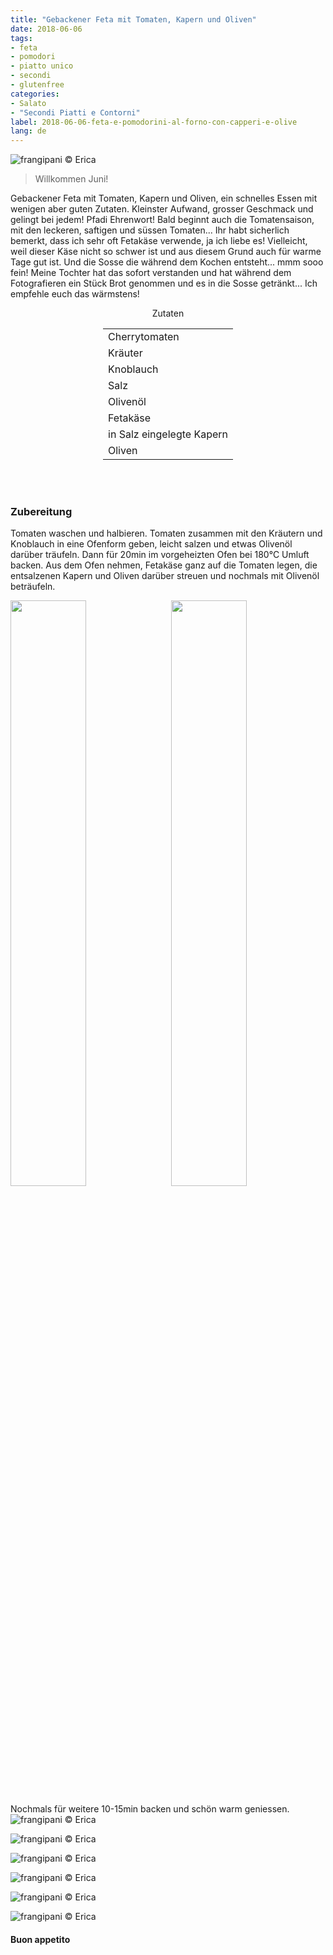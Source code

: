 ```yaml
---
title: "Gebackener Feta mit Tomaten, Kapern und Oliven"
date: 2018-06-06
tags:
- feta
- pomodori
- piatto unico
- secondi
- glutenfree
categories:
- Salato
- "Secondi Piatti e Contorni"
label: 2018-06-06-feta-e-pomodorini-al-forno-con-capperi-e-olive
lang: de
---
```

![](../2018-06-06-feta-e-pomodorini-al-forno-con-capperi-e-olive/header.jpg "frangipani © Erica")

> Willkommen Juni!

Gebackener Feta mit Tomaten, Kapern und Oliven, ein schnelles Essen mit wenigen aber guten Zutaten. Kleinster Aufwand, grosser Geschmack und gelingt bei jedem! Pfadi Ehrenwort! Bald beginnt auch die Tomatensaison, mit den leckeren, saftigen und süssen Tomaten... Ihr habt sicherlich bemerkt, dass ich sehr oft Fetakäse verwende, ja ich liebe es! Vielleicht, weil dieser Käse nicht so schwer ist und aus diesem Grund auch für warme Tage gut ist. Und die Sosse die während dem Kochen entsteht... mmm sooo fein! Meine Tochter hat das sofort verstanden und hat während dem Fotografieren ein Stück Brot genommen und es in die Sosse getränkt... Ich empfehle euch das wärmstens!

<div id="wrapper" style="text-align: center">
  <div id="yourdiv" style="display: inline-block;">
    <div class="ingredients">
      <div class="ingredients-title">Zutaten</div>
      <table>
        <tbody>
          <tr>
            <td>Cherrytomaten</td>
          </tr>
          <tr>
            <td>Kräuter</td>
          </tr>
          <tr>
            <td>Knoblauch</td>
          </tr>
          <tr>
            <td>Salz</td>
          </tr>
          <tr>
            <td>Olivenöl</td>
          </tr>
          <tr>
            <td>Fetakäse</td>
          </tr>
          <tr>
            <td>in Salz eingelegte Kapern</td>
          </tr>
          <tr>
            <td>Oliven</td>
          </tr>
        </tbody>
      </table>
      <br></br>
    </div>
  </div>
</div>


<h3>
  <font color="grey">
    <i class="fa fa-cogs"></i>
  </font> Zubereitung
</h3>

Tomaten waschen und halbieren. Tomaten zusammen mit den Kräutern und Knoblauch in eine Ofenform geben, leicht salzen und etwas Olivenöl darüber träufeln. Dann für 20min im vorgeheizten Ofen bei 180°C Umluft backen. Aus dem Ofen nehmen, Fetakäse ganz auf die Tomaten legen, die entsalzenen Kapern und Oliven darüber streuen und nochmals mit Olivenöl beträufeln.
<p>
  <div style="width: 100%; margin-bottom: ">
    <img style="float: left; width: 49%; margin-right: 1%" src="../2018-06-06-feta-e-pomodorini-al-forno-con-capperi-e-olive/pomodori.jpg" alt="" title="frangipani © Erica" />
    <img style="float: left; width: 49%; margin-left: 1%" src="../2018-06-06-feta-e-pomodorini-al-forno-con-capperi-e-olive/teglia.jpg" alt="" title="frangipani © Erica" />
    <div style="clear: both"></div>
  </div>
</p>

Nochmals für weitere 10-15min backen und schön warm geniessen.
![](../2018-06-06-feta-e-pomodorini-al-forno-con-capperi-e-olive/risultato1.jpg "frangipani © Erica")

![](../2018-06-06-feta-e-pomodorini-al-forno-con-capperi-e-olive/risultato2.jpg "frangipani © Erica")

![](../2018-06-06-feta-e-pomodorini-al-forno-con-capperi-e-olive/risultato3.jpg "frangipani © Erica")

![](../2018-06-06-feta-e-pomodorini-al-forno-con-capperi-e-olive/risultato4.jpg "frangipani © Erica")

![](../2018-06-06-feta-e-pomodorini-al-forno-con-capperi-e-olive/risultato5.jpg "frangipani © Erica")

![](../2018-06-06-feta-e-pomodorini-al-forno-con-capperi-e-olive/risultato6.jpg "frangipani © Erica")

<h4>Buon appetito
  <font color="red">
    <i class="fa fa-smile-o"></i>
  </font>
</h4>
